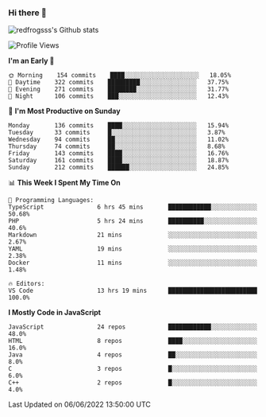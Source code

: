 ### Hi there 👋

<img src="https://github-readme-stats.vercel.app/api?username=redfrogsss&show_icons=true" alt="redfrogsss's Github stats"></img>

<!--START_SECTION:waka-->
![Profile Views](http://img.shields.io/badge/Profile%20Views-43-blue)

**I'm an Early 🐤** 

```text
🌞 Morning    154 commits    ████░░░░░░░░░░░░░░░░░░░░░   18.05% 
🌆 Daytime    322 commits    █████████░░░░░░░░░░░░░░░░   37.75% 
🌃 Evening    271 commits    ████████░░░░░░░░░░░░░░░░░   31.77% 
🌙 Night      106 commits    ███░░░░░░░░░░░░░░░░░░░░░░   12.43%

```
📅 **I'm Most Productive on Sunday** 

```text
Monday       136 commits    ████░░░░░░░░░░░░░░░░░░░░░   15.94% 
Tuesday      33 commits     █░░░░░░░░░░░░░░░░░░░░░░░░   3.87% 
Wednesday    94 commits     ██░░░░░░░░░░░░░░░░░░░░░░░   11.02% 
Thursday     74 commits     ██░░░░░░░░░░░░░░░░░░░░░░░   8.68% 
Friday       143 commits    ████░░░░░░░░░░░░░░░░░░░░░   16.76% 
Saturday     161 commits    ████░░░░░░░░░░░░░░░░░░░░░   18.87% 
Sunday       212 commits    ██████░░░░░░░░░░░░░░░░░░░   24.85%

```


📊 **This Week I Spent My Time On** 

```text
💬 Programming Languages: 
TypeScript               6 hrs 45 mins       ████████████░░░░░░░░░░░░░   50.68% 
PHP                      5 hrs 24 mins       ██████████░░░░░░░░░░░░░░░   40.6% 
Markdown                 21 mins             ░░░░░░░░░░░░░░░░░░░░░░░░░   2.67% 
YAML                     19 mins             ░░░░░░░░░░░░░░░░░░░░░░░░░   2.38% 
Docker                   11 mins             ░░░░░░░░░░░░░░░░░░░░░░░░░   1.48%

🔥 Editors: 
VS Code                  13 hrs 19 mins      █████████████████████████   100.0%

```

**I Mostly Code in JavaScript** 

```text
JavaScript               24 repos            ████████████░░░░░░░░░░░░░   48.0% 
HTML                     8 repos             ████░░░░░░░░░░░░░░░░░░░░░   16.0% 
Java                     4 repos             ██░░░░░░░░░░░░░░░░░░░░░░░   8.0% 
C                        3 repos             █░░░░░░░░░░░░░░░░░░░░░░░░   6.0% 
C++                      2 repos             █░░░░░░░░░░░░░░░░░░░░░░░░   4.0%

```



 Last Updated on 06/06/2022 13:50:00 UTC
<!--END_SECTION:waka-->